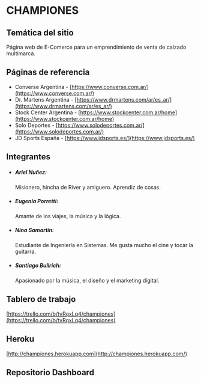 # CHAMPIONES

## Temática del sitio

Página web de E-Comerce para un emprendimiento de venta de calzado multimarca.

## Páginas de referencia

- Converse Argentina - [https://www.converse.com.ar/](https://www.converse.com.ar/)
- Dr. Martens Argentina - [https://www.drmartens.com/ar/es_ar/](https://www.drmartens.com/ar/es_ar/)
- Stock Center Argentina - [https://www.stockcenter.com.ar/home](https://www.stockcenter.com.ar/home)
- Solo Deportes - [https://www.solodeportes.com.ar/](https://www.solodeportes.com.ar/)
- JD Sports España - [https://www.jdsports.es/](https://www.jdsports.es/)

## Integrantes

- ##### Ariel Nuñez:

    Misionero, hincha de River y amiguero. Aprendiz de cosas.
    
- ##### Eugenia Porretti:

    Amante de los viajes, la música y la lógica.

- ##### Nina Samartin:

    Estudiante de Ingeniería en Sistemas. Me gusta mucho el cine y tocar la guitarra.

- ##### Santiago Bullrich:

    Apasionado por la música, el diseño y el marketing digital.

## Tablero de trabajo

[https://trello.com/b/tvRqxLq4/championes](https://trello.com/b/tvRqxLq4/championes)

## Heroku 

[http://championes.herokuapp.com](http://championes.herokuapp.com/)


## Repositorio Dashboard
